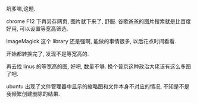 坑爹嘛,这题.

chrome F12 下再另存网页, 图片就下来了, 舒服.
谷歌爸爸的图片搜索就是比百度好用, 可以设置等宽高筛选.

ImageMagick 这个 library 还是强啊, 能做的事情很多, 以后花点时间看看.

开始都转换完了, 发现不是等宽高的.

再去找 linus 的等宽高的图, 好吧, 数量不够. 换个普京这种政治大佬该有这么多图了吧.

ubuntu 出现了文件管理器中显示的缩略图和文件本身不对应的情况, 不知是不是我频繁创建删除的结果.
